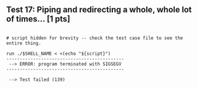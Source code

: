 ## Test 17: Piping and redirecting a whole, whole lot of times... [1 pts]

```

# script hidden for brevity -- check the test case file to see the entire thing.

run ./$SHELL_NAME < <(echo "${script}")
--------------------------------------------
 --> ERROR: program terminated with SIGSEGV 
--------------------------------------------

 --> Test failed (139)
```

